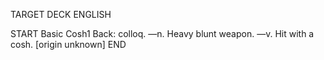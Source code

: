 TARGET DECK
ENGLISH

START
Basic
Cosh1
Back: colloq. —n. Heavy blunt weapon. —v. Hit with a cosh. [origin unknown]
END
